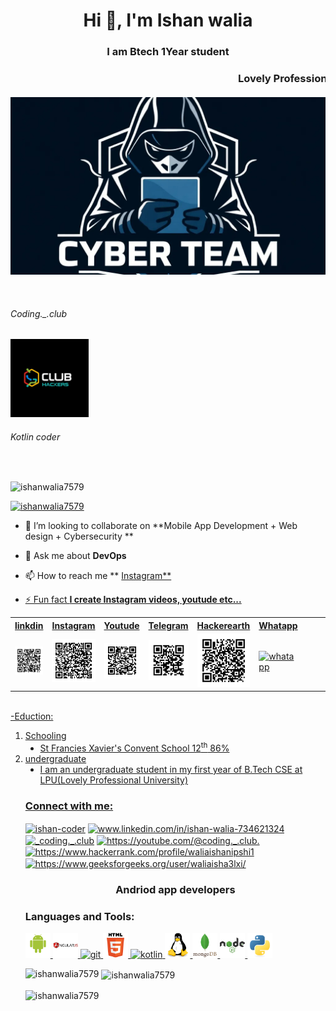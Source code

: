 <link rel="stylesheet" href="Ishan.css">
<h1 align="center">Hi 👋, I'm Ishan walia</h1>
<h3 align="center">I am Btech 1Year student </h3>
<h3 align="center"><marquee>Lovely Professional University(LPU)</marquee> </h3>

<p  align="center"><img src="cyber team.jpeg"></p>
<br>
<h6>Coding._.club</h6>
<img src="coding._.club.jpeg" width="125px">
<h6>Kotlin coder</h6>
<img src="">
<p align="left"> <img src="https://komarev.com/ghpvc/?username=ishanwalia7579&label=Profile%20views&color=0e75b6&style=flat" alt="ishanwalia7579" /> </p>

<p align="left"> <a href="https://github.com/ryo-ma/github-profile-trophy"><img src="https://github-profile-trophy.vercel.app/?username=ishanwalia7579" alt="ishanwalia7579" /></a> </p>

- 👯 I’m looking to collaborate on **Mobile App Development    + Web design   +  Cybersecurity   **

- 💬 Ask me about **DevOps**

- 📫 How to reach me ** <a href="https://www.instagram.com/ishanwalia_/">Instagram**

- ⚡ Fun fact **I create Instagram videos, youtude etc...**
<table>
  <tr>
    <th>linkdin</th>
    <th>Instagram</th>
    <th id="l1">Youtude</th>
    <th>Telegram</th>
    <th>Hackerearth</th>
    <th>Whatapp</th>
    <th></th>
    <th></th>
    <th></th>
  </tr>
  <tr>
    <td>
      <img src="linkdin.png" width="125px" alt="Linkdin"></td>
      <td><img src="instagram.png"  width="125px" alt="instagram"></td>
    <td><img src="Youtude.png"  width="125px" alt="Youtude"</td>
      <td><img src="Telegram.png"  width="125px" alt=""</td>
      <td><img src="Hackerearth.png" width="125px" alt="Hackerearth"</td>
        <td><img src="" width="125px" alt="whatapp"</td>
          <td></td>
    <td></td>
  </tr>
</table>
<br>
-Eduction:
<ol type="1">
  <li>Schooling<ul type="disc"><li>St Francies Xavier's Convent School   12<sup>th</sup>&nbsp;86%</li></ul></li>
  <li>undergraduate<ul type="disc"><li>I am an undergraduate student in my first year of B.Tech  CSE at LPU(Lovely Professional University)</li></ul></li>
</ul>
<h3 align="left">Connect with me:</h3>
<p align="left">
<a href="https://codepen.io/ishan-coder" target="blank"><img align="center" src="https://raw.githubusercontent.com/rahuldkjain/github-profile-readme-generator/master/src/images/icons/Social/codepen.svg" alt="ishan-coder" height="30" width="40" /></a>
<a href="https://www.linkedin.com/in/ishan-walia-734621324/" target="blank"><img align="center" src="https://raw.githubusercontent.com/rahuldkjain/github-profile-readme-generator/master/src/images/icons/Social/linked-in-alt.svg" alt="www.linkedin.com/in/ishan-walia-734621324" height="30" width="40" /></a>
<a href="https://instagram.com/_coding._.club" target="blank"><img align="center" src="https://raw.githubusercontent.com/rahuldkjain/github-profile-readme-generator/master/src/images/icons/Social/instagram.svg" alt="_coding._.club" height="30" width="40" /></a>
<a href="https://www.youtube.com/c/https://youtube.com/@coding._.club." target="blank"><img align="center" src="https://raw.githubusercontent.com/rahuldkjain/github-profile-readme-generator/master/src/images/icons/Social/youtube.svg" alt="https://youtube.com/@coding._.club." height="30" width="40" /></a>
<a href="https://www.hackerrank.com/https://www.hackerrank.com/profile/waliaishanipshi1" target="blank"><img align="center" src="https://raw.githubusercontent.com/rahuldkjain/github-profile-readme-generator/master/src/images/icons/Social/hackerrank.svg" alt="https://www.hackerrank.com/profile/waliaishanipshi1" height="30" width="40" /></a>
<a href="https://auth.geeksforgeeks.org/user/https://www.geeksforgeeks.org/user/waliaisha3lxi/" target="blank"><img align="center" src="https://raw.githubusercontent.com/rahuldkjain/github-profile-readme-generator/master/src/images/icons/Social/geeks-for-geeks.svg" alt="https://www.geeksforgeeks.org/user/waliaisha3lxi/" height="30" width="40" /></a>
</p>
<h3 align="center">Andriod app developers</h3>

<h3 align="left">Languages and Tools:</h3>
<p align="left"> <a href="https://developer.android.com" target="_blank" rel="noreferrer"> <img src="https://raw.githubusercontent.com/devicons/devicon/master/icons/android/android-original-wordmark.svg" alt="android" width="40" height="40"/> </a> <a href="https://angular.io" target="_blank" rel="noreferrer"> <img src="https://raw.githubusercontent.com/devicons/devicon/master/icons/angularjs/angularjs-original-wordmark.svg" alt="angularjs" width="40" height="40"/> </a> <a href="https://git-scm.com/" target="_blank" rel="noreferrer"> <img src="https://www.vectorlogo.zone/logos/git-scm/git-scm-icon.svg" alt="git" width="40" height="40"/> </a> <a href="https://www.w3.org/html/" target="_blank" rel="noreferrer"> <img src="https://raw.githubusercontent.com/devicons/devicon/master/icons/html5/html5-original-wordmark.svg" alt="html5" width="40" height="40"/> </a> <a href="https://kotlinlang.org" target="_blank" rel="noreferrer"> <img src="https://www.vectorlogo.zone/logos/kotlinlang/kotlinlang-icon.svg" alt="kotlin" width="40" height="40"/> </a> <a href="https://www.linux.org/" target="_blank" rel="noreferrer"> <img src="https://raw.githubusercontent.com/devicons/devicon/master/icons/linux/linux-original.svg" alt="linux" width="40" height="40"/> </a> <a href="https://www.mongodb.com/" target="_blank" rel="noreferrer"> <img src="https://raw.githubusercontent.com/devicons/devicon/master/icons/mongodb/mongodb-original-wordmark.svg" alt="mongodb" width="40" height="40"/> </a> <a href="https://nodejs.org" target="_blank" rel="noreferrer"> <img src="https://raw.githubusercontent.com/devicons/devicon/master/icons/nodejs/nodejs-original-wordmark.svg" alt="nodejs" width="40" height="40"/> </a> <a href="https://www.python.org" target="_blank" rel="noreferrer"> <img src="https://raw.githubusercontent.com/devicons/devicon/master/icons/python/python-original.svg" alt="python" width="40" height="40"/> </a> </p>


<p><img align="left" src="https://github-readme-stats.vercel.app/api/top-langs?username=ishanwalia7579&show_icons=true&locale=en&layout=compact" alt="ishanwalia7579" /></p>

<p>&nbsp;<img align="center" src="https://github-readme-stats.vercel.app/api?username=ishanwalia7579&show_icons=true&locale=en" alt="ishanwalia7579" /></p>

<p><img align="center" src="https://github-readme-streak-stats.herokuapp.com/?user=ishanwalia7579&" alt="ishanwalia7579" /></p>


<br>


